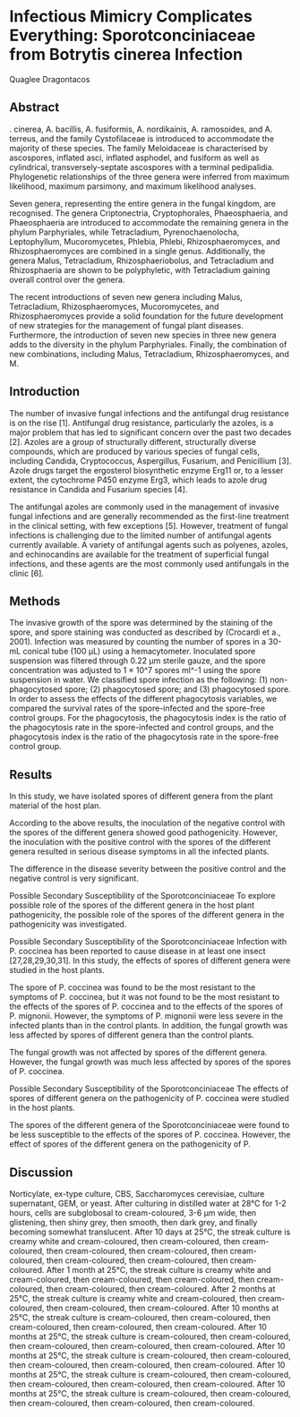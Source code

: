 # Infectious Mimicry Complicates Everything: Sporotconciniaceae from Botrytis cinerea Infection
Quaglee Dragontacos


## Abstract

. cinerea, A. bacillis, A. fusiformis, A. nordikainis, A. ramosoides, and A. terreus, and the family Cystofilaceae is introduced to accommodate the majority of these species. The family Meloidaceae is characterised by ascospores, inflated asci, inflated asphodel, and fusiform as well as cylindrical, transversely-septate ascospores with a terminal pedipalidia. Phylogenetic relationships of the three genera were inferred from maximum likelihood, maximum parsimony, and maximum likelihood analyses.

Seven genera, representing the entire genera in the fungal kingdom, are recognised. The genera Criptonectria, Cryptophorales, Phaeosphaeria, and Phaeosphaeria are introduced to accommodate the remaining genera in the phylum Parphyriales, while Tetracladium, Pyrenochaenolocha, Leptophyllum, Mucoromycetes, Phlebia, Phlebi, Rhizosphaeromyces, and Rhizosphaeromyces are combined in a single genus. Additionally, the genera Malus, Tetracladium, Rhizosphaeriobolus, and Tetracladium and Rhizosphaeria are shown to be polyphyletic, with Tetracladium gaining overall control over the genera.

The recent introductions of seven new genera including Malus, Tetracladium, Rhizosphaeromyces, Mucoromycetes, and Rhizosphaeromyces provide a solid foundation for the future development of new strategies for the management of fungal plant diseases. Furthermore, the introduction of seven new species in three new genera adds to the diversity in the phylum Parphyriales. Finally, the combination of new combinations, including Malus, Tetracladium, Rhizosphaeromyces, and M.


## Introduction
The number of invasive fungal infections and the antifungal drug resistance is on the rise [1]. Antifungal drug resistance, particularly the azoles, is a major problem that has led to significant concern over the past two decades [2]. Azoles are a group of structurally different, structurally diverse compounds, which are produced by various species of fungal cells, including Candida, Cryptococcus, Aspergillus, Fusarium, and Penicillium [3]. Azole drugs target the ergosterol biosynthetic enzyme Erg11 or, to a lesser extent, the cytochrome P450 enzyme Erg3, which leads to azole drug resistance in Candida and Fusarium species [4].

The antifungal azoles are commonly used in the management of invasive fungal infections and are generally recommended as the first-line treatment in the clinical setting, with few exceptions [5]. However, treatment of fungal infections is challenging due to the limited number of antifungal agents currently available. A variety of antifungal agents such as polyenes, azoles, and echinocandins are available for the treatment of superficial fungal infections, and these agents are the most commonly used antifungals in the clinic [6].


## Methods
The invasive growth of the spore was determined by the staining of the spore, and spore staining was conducted as described by (Crocardi et a., 2001). Infection was measured by counting the number of spores in a 30-mL conical tube (100 µL) using a hemacytometer. Inoculated spore suspension was filtered through 0.22 µm sterile gauze, and the spore concentration was adjusted to 1 × 10^7 spores ml^-1 using the spore suspension in water. We classified spore infection as the following: (1) non-phagocytosed spore; (2) phagocytosed spore; and (3) phagocytosed spore. In order to assess the effects of the different phagocytosis variables, we compared the survival rates of the spore-infected and the spore-free control groups. For the phagocytosis, the phagocytosis index is the ratio of the phagocytosis rate in the spore-infected and control groups, and the phagocytosis index is the ratio of the phagocytosis rate in the spore-free control group.


## Results
In this study, we have isolated spores of different genera from the plant material of the host plan.

According to the above results, the inoculation of the negative control with the spores of the different genera showed good pathogenicity. However, the inoculation with the positive control with the spores of the different genera resulted in serious disease symptoms in all the infected plants.

The difference in the disease severity between the positive control and the negative control is very significant.

Possible Secondary Susceptibility of the Sporotconciniaceae
To explore possible role of the spores of the different genera in the host plant pathogenicity, the possible role of the spores of the different genera in the pathogenicity was investigated.

Possible Secondary Susceptibility of the Sporotconciniaceae
Infection with P. coccinea has been reported to cause disease in at least one insect [27,28,29,30,31]. In this study, the effects of spores of different genera were studied in the host plants.

The spore of P. coccinea was found to be the most resistant to the symptoms of P. coccinea, but it was not found to be the most resistant to the effects of the spores of P. coccinea and to the effects of the spores of P. mignonii. However, the symptoms of P. mignonii were less severe in the infected plants than in the control plants. In addition, the fungal growth was less affected by spores of different genera than the control plants.

The fungal growth was not affected by spores of the different genera. However, the fungal growth was much less affected by spores of the spores of P. coccinea.

Possible Secondary Susceptibility of the Sporotconciniaceae
The effects of spores of different genera on the pathogenicity of P. coccinea were studied in the host plants.

The spores of the different genera of the Sporotconciniaceae were found to be less susceptible to the effects of the spores of P. coccinea. However, the effect of spores of the different genera on the pathogenicity of P.


## Discussion
Norticylate, ex-type culture, CBS, Saccharomyces cerevisiae, culture supernatant, GEM, or yeast. After culturing in distilled water at 28°C for 1-2 hours, cells are subglobosal to cream-coloured, 3-6 µm wide, then glistening, then shiny grey, then smooth, then dark grey, and finally becoming somewhat translucent. After 10 days at 25°C, the streak culture is creamy white and cream-coloured, then cream-coloured, then cream-coloured, then cream-coloured, then cream-coloured, then cream-coloured, then cream-coloured, then cream-coloured, then cream-coloured. After 1 month at 25°C, the streak culture is creamy white and cream-coloured, then cream-coloured, then cream-coloured, then cream-coloured, then cream-coloured, then cream-coloured. After 2 months at 25°C, the streak culture is creamy white and cream-coloured, then cream-coloured, then cream-coloured, then cream-coloured. After 10 months at 25°C, the streak culture is cream-coloured, then cream-coloured, then cream-coloured, then cream-coloured, then cream-coloured. After 10 months at 25°C, the streak culture is cream-coloured, then cream-coloured, then cream-coloured, then cream-coloured, then cream-coloured. After 10 months at 25°C, the streak culture is cream-coloured, then cream-coloured, then cream-coloured, then cream-coloured, then cream-coloured. After 10 months at 25°C, the streak culture is cream-coloured, then cream-coloured, then cream-coloured, then cream-coloured, then cream-coloured. After 10 months at 25°C, the streak culture is cream-coloured, then cream-coloured, then cream-coloured, then cream-coloured, then cream-coloured.

